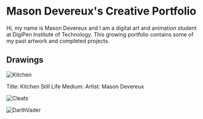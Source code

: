 # Mason Devereux's Creative Portfolio
Hi, my name is Mason Devereux and I am a digital art and animation student at DigiPen Institute of Technology. This growing portfolio contains some of my past artwork and completed projects.

## Drawings

![Kitchen](https://github.com/MasonDevereux/masondevereux.github.io/blob/main/IMG-4725-Original.jpg "Kitchen Still Life")

Title: Kitchen Still Life
Medium:
Artist: Mason Devereux

![Cleats](https://github.com/MasonDevereux/masondevereux.github.io/blob/main/IMG-4732-Original.jpg "Cleats")


![DarthVader](https://github.com/MasonDevereux/masondevereux.github.io/blob/main/IMG-2509-Original.jpg "Darth Vader")
